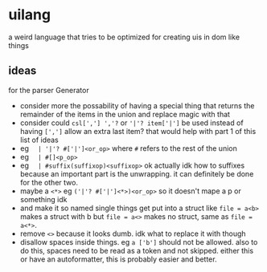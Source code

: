 # uilang

a weird language that tries to be optimized for creating uis in dom like things

## ideas

for the parser Generator
- consider more the possability of having a special thing that returns the remainder of the items in the union and replace magic with that
- consider could `csl[','] ','?` or `'|'? item['|']` be used instead of having `[',']` allow an extra last item? that would help with part 1 of this list of ideas
- eg `	| '|'? #['|']<or_op>` where `#` refers to the rest of the union
- eg `	| #[]<p_op>`
- eg `	| #suffix(suffixop)<suffixop>` ok actually idk how to suffixes because an important part is the unwrapping. it can definitely be done for the other two.
- maybe a `<*>` eg `('|'? #['|']<*>)<or_op>` so it doesn't mape a p or something idk
- and make it so named single things get put into a struct like `file = a<b>` makes a struct with b but `file = a<>` makes no struct, same as `file = a<*>`.
- remove `<>` because it looks dumb. idk what to replace it with though
- disallow spaces inside things. eg `a ['b']` should not be allowed. also to do this, spaces need to be read as a token and not skipped. either this or have an autoformatter, this is probably easier and better.